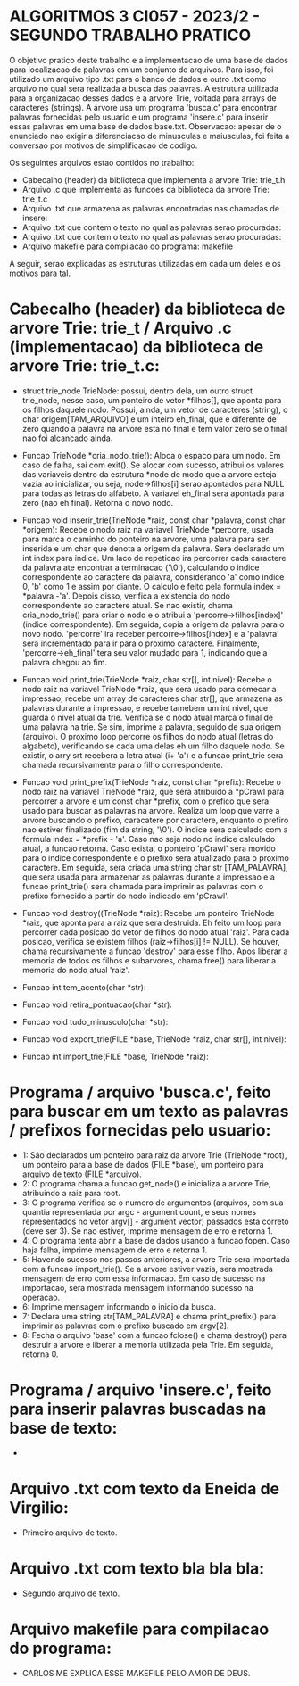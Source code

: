 # ALGORITMOS 3 CI057 - 2023/2 - SEGUNDO TRABALHO PRATICO

O objetivo pratico deste trabalho e a implementacao de uma base de dados para localizacao de palavras em um conjunto de arquivos.
Para isso, foi utilizado um arquivo tipo .txt para o banco de dados e outro .txt como arquivo no qual sera realizada a busca das palavras. 
A estrutura utilizada para a organizacao desses dados e a arvore Trie, voltada para arrays de caracteres (strings).
A árvore usa um programa 'busca.c' para encontrar palavras fornecidas pelo usuario e um programa 'insere.c' para inserir essas palavras em uma base de dados base.txt.
Observacao: apesar de o enunciado nao exigir a diferenciacao de minusculas e maiusculas, foi feita a conversao por motivos de simplificacao de codigo. 

Os seguintes arquivos estao contidos no trabalho: 

- Cabecalho (header) da biblioteca que implementa a arvore Trie: trie_t.h
- Arquivo .c que implementa as funcoes da biblioteca da arvore Trie: trie_t.c
- Arquivo .txt que armazena as palavras encontradas nas chamadas de insere:
- Arquivo .txt que contem o texto no qual as palavras serao procuradas:
- Arquivo .txt que contem o texto no qual as palavras serao procuradas:
- Arquivo makefile para compilacao do programa: makefile

A seguir, serao explicadas as estruturas utilizadas em cada um deles e os motivos para tal.

# Cabecalho (header) da biblioteca de arvore Trie: trie_t / Arquivo .c (implementacao) da biblioteca de arvore Trie: trie_t.c:

- struct trie_node TrieNode: possui, dentro dela, um outro struct trie_node, nesse caso, um ponteiro de vetor *filhos[], que aponta para os filhos daquele nodo. Possui, ainda, um vetor de caracteres (string), o char origem[TAM_ARQUIVO] e um inteiro eh_final, que e diferente de zero quando a palavra na arvore esta no final e tem valor zero se o final nao foi alcancado ainda.  

- Funcao TrieNode *cria_nodo_trie(): Aloca o espaco para um nodo. Em caso de falha, sai com exit(). Se alocar com sucesso, atribui os valores das variaveis dentro da estrutura *node de modo que a arvore esteja vazia ao inicializar, ou seja, node->filhos[i] serao apontados para NULL para todas as letras do alfabeto. A variavel eh_final sera apontada para zero (nao eh final). Retorna o novo nodo.

- Funcao void inserir_trie(TrieNode *raiz, const char *palavra, const char *origem): Recebe o nodo raiz na variavel TrieNode *percorre, usada para marca o caminho do ponteiro na arvore, uma palavra para ser inserida e um char que denota a origem da palavra. Sera declarado um int index para indice.
Um laco de repeticao ira percorrer cada caractere da palavra ate encontrar a terminacao ('\0'), calculando o indice correspondente ao caractere da palavra, considerando 'a' como indice 0, 'b' como 1 e assim por diante. O calculo e feito pela formula index = *palavra -'a'.
Depois disso, verifica a existencia do nodo correspondente ao caractere atual. Se nao existir, chama cria_nodo_trie() para criar o nodo e o atribui a 'percorre->filhos[index]' (indice correspondente).
Em seguida, copia a origem da palavra para o novo nodo. 'percorre' ira receber percorre->filhos[index] e a 'palavra' sera incrementado para ir para o proximo caractere.
Finalmente, 'percorre->eh_final' tera seu valor mudado para 1, indicando que a palavra chegou ao fim.

- Funcao void print_trie(TrieNode *raiz, char str[], int nivel): Recebe o nodo raiz na variavel TrieNode *raiz, que sera usado para comecar a impressao, recebe um array de caracteres char str[], que armazena as palavras durante a impressao, e recebe tamebem um int nivel, que guarda o nivel atual da trie.
Verifica se o nodo atual marca o final de uma palavra na trie. Se sim, imprime a palavra, seguido de sua origem (arquivo).
O proximo loop percorre os filhos do nodo atual (letras do algabeto), verificando se cada uma delas eh um filho daquele nodo. Se existir, o arry srt recebera
a letra atual (i+ 'a') e a funcao print_trie sera chamada recursivamente para o filho correspondente.

- Funcao void print_prefix(TrieNode *raiz, const char *prefix): Recebe o nodo raiz na variavel TrieNode *raiz, que sera atribuido a *pCrawl para percorrer a arvore e um const char *prefix, com o
prefico que sera usado para buscar as palavras na arvore.
Realiza um loop que varre a arvore buscando o prefixo, caracatere por caractere, enquanto o prefiro nao estiver finalizado (fim da string, '\0'). O indice sera calculado com a formula
index = *prefix - 'a'. Caso nao seja nodo no indice calculado atual, a funcao retorna. Caso exista, o ponteiro 'pCrawl' sera movido para o indice correspondente e o prefixo sera atualizado para o proximo caractere.
Em seguida, sera criada uma string char str [TAM_PALAVRA], que sera usada para armazenar as palavras durante a impressao e a funcao print_trie() sera chamada para imprimir as palavras com o prefixo fornecido a partir do nodo indicado em 'pCrawl'.

- Funcao void destroy((TrieNode *raiz): Recebe um ponteiro TrieNode *raiz, que aponta para a raiz que sera destruida. Eh feito um loop para percorrer cada posicao do vetor de filhos do nodo atual 'raiz'. Para cada posicao, verifica se existem filhos (raiz->filhos[i] != NULL). Se houver, chama recursivamente a funcao 'destroy' para esse filho. Apos liberar a memoria de todos os filhos e subarvores, chama free() para liberar a memoria do nodo atual 'raiz'.

- Funcao int tem_acento(char *str):

- Funcao void retira_pontuacao(char *str):

- Funcao void tudo_minusculo(char *str):
  
- Funcao void export_trie(FILE *base, TrieNode *raiz, char str[], int nivel):

- Funcao int import_trie(FILE *base, TrieNode *raiz):

# Programa / arquivo 'busca.c', feito para buscar em um texto as palavras / prefixos fornecidas pelo usuario:

- 1: São declarados um ponteiro para raiz da arvore Trie (TrieNode *root), um ponteiro para a base de dados (FILE *base), um 
ponteiro para arquivo de texto (FILE *arquivo).
- 2: O programa chama a funcao get_node() e inicializa a arvore Trie, atribuindo a raiz para root.
- 3: O programa verifica se o numero de argumentos (arquivos, com sua quantia representada por argc - argument count, e seus nomes representados no vetor
argv[] - argument vector) passados esta correto (deve ser 3). Se nao estiver, imprime mensagem de erro e retorna 1.
- 4: O programa tenta abrir a base de dados usando a funcao fopen. Caso haja falha, imprime mensagem de erro e retorna 1.
- 5: Havendo sucesso nos passos anteriores, a arvore Trie sera importada com a funcao import_trie(). Se a arvore estiver vazia, sera mostrada
mensagem de erro com essa informacao. Em caso de sucesso na importacao, sera mostrada mensagem informando sucesso na operacao.
- 6: Imprime mensagem informando o inicio da busca.
- 7: Declara uma string str[TAM_PALAVRA] e chama print_prefix() para imprimir as palavras com o prefixo buscado em argv[2].
- 8: Fecha o arquivo 'base' com a funcao fclose() e chama destroy() para destruir a arvore e liberar a memoria utilizada pela Trie. Em seguida, retorna 0.

# Programa / arquivo 'insere.c', feito para inserir palavras buscadas na base de texto:

- 

# Arquivo .txt com texto da Eneida de Virgilio:

- Primeiro arquivo de texto.

# Arquivo .txt com texto bla bla bla:

- Segundo arquivo de texto.

# Arquivo makefile para compilacao do programa:

- CARLOS ME EXPLICA ESSE MAKEFILE PELO AMOR DE DEUS.
 
